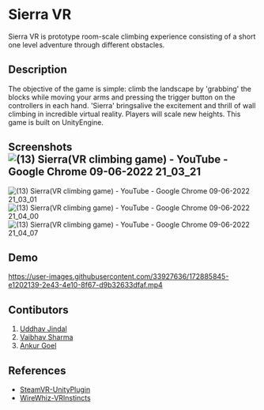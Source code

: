 # Sierra VR
Sierra VR is prototype room-scale climbing experience consisting of a short one level adventure through different obstacles.

## Description
The objective of the game is simple: climb the landscape by 'grabbing' the blocks while moving your arms and pressing the trigger button on the controllers in each hand. 'Sierra' bringsalive the excitement and thrill of wall climbing in incredible virtual reality. Players will scale new heights.
This game is built on UnityEngine.

## Screenshots![(13) Sierra(VR climbing game) - YouTube - Google Chrome 09-06-2022 21_03_21](https://user-images.githubusercontent.com/33927636/172886885-97089e29-9258-4d08-bcc4-218b1d3e441a.png)
![(13) Sierra(VR climbing game) - YouTube - Google Chrome 09-06-2022 21_03_01](https://user-images.githubusercontent.com/33927636/172886874-4be6081e-1d3a-4c2e-b298-78dd78f9bba5.png)
![(13) Sierra(VR climbing game) - YouTube - Google Chrome 09-06-2022 21_04_00](https://user-images.githubusercontent.com/33927636/172886891-9e2da896-3dd8-4169-bf2c-6a2971a4cd5a.png)![(13) Sierra(VR climbing game) - YouTube - Google Chrome 09-06-2022 21_04_07](https://user-images.githubusercontent.com/33927636/172886896-59f322ba-0afe-4786-a8de-2ededebfc9c2.png)

## Demo
https://user-images.githubusercontent.com/33927636/172885845-e1202139-2e43-4e10-8f67-d9b32633dfaf.mp4

## Contibutors
1. [Uddhav Jindal](https://github.com/UddhavJindal)
2. [Vaibhav Sharma](https://github.com/vai3hav139)
3. [Ankur Goel](https://github.com/AnkurG0604)

## References
- [SteamVR-UnityPlugin](https://github.com/ValveSoftware/steamvr_unity_plugin)
- [WireWhiz-VRInstincts](https://github.com/WireWhiz/VR-Instincts)
